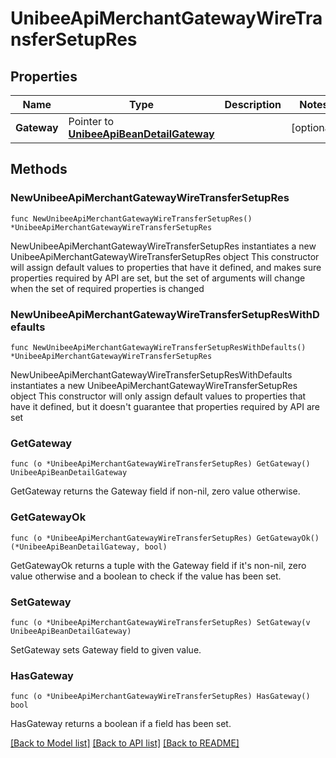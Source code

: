# UnibeeApiMerchantGatewayWireTransferSetupRes

## Properties

Name | Type | Description | Notes
------------ | ------------- | ------------- | -------------
**Gateway** | Pointer to [**UnibeeApiBeanDetailGateway**](UnibeeApiBeanDetailGateway.md) |  | [optional] 

## Methods

### NewUnibeeApiMerchantGatewayWireTransferSetupRes

`func NewUnibeeApiMerchantGatewayWireTransferSetupRes() *UnibeeApiMerchantGatewayWireTransferSetupRes`

NewUnibeeApiMerchantGatewayWireTransferSetupRes instantiates a new UnibeeApiMerchantGatewayWireTransferSetupRes object
This constructor will assign default values to properties that have it defined,
and makes sure properties required by API are set, but the set of arguments
will change when the set of required properties is changed

### NewUnibeeApiMerchantGatewayWireTransferSetupResWithDefaults

`func NewUnibeeApiMerchantGatewayWireTransferSetupResWithDefaults() *UnibeeApiMerchantGatewayWireTransferSetupRes`

NewUnibeeApiMerchantGatewayWireTransferSetupResWithDefaults instantiates a new UnibeeApiMerchantGatewayWireTransferSetupRes object
This constructor will only assign default values to properties that have it defined,
but it doesn't guarantee that properties required by API are set

### GetGateway

`func (o *UnibeeApiMerchantGatewayWireTransferSetupRes) GetGateway() UnibeeApiBeanDetailGateway`

GetGateway returns the Gateway field if non-nil, zero value otherwise.

### GetGatewayOk

`func (o *UnibeeApiMerchantGatewayWireTransferSetupRes) GetGatewayOk() (*UnibeeApiBeanDetailGateway, bool)`

GetGatewayOk returns a tuple with the Gateway field if it's non-nil, zero value otherwise
and a boolean to check if the value has been set.

### SetGateway

`func (o *UnibeeApiMerchantGatewayWireTransferSetupRes) SetGateway(v UnibeeApiBeanDetailGateway)`

SetGateway sets Gateway field to given value.

### HasGateway

`func (o *UnibeeApiMerchantGatewayWireTransferSetupRes) HasGateway() bool`

HasGateway returns a boolean if a field has been set.


[[Back to Model list]](../README.md#documentation-for-models) [[Back to API list]](../README.md#documentation-for-api-endpoints) [[Back to README]](../README.md)


